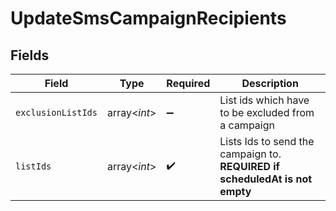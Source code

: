 # UpdateSmsCampaignRecipients


## Fields

| Field                                                                        | Type                                                                         | Required                                                                     | Description                                                                  |
| ---------------------------------------------------------------------------- | ---------------------------------------------------------------------------- | ---------------------------------------------------------------------------- | ---------------------------------------------------------------------------- |
| `exclusionListIds`                                                           | array<*int*>                                                                 | :heavy_minus_sign:                                                           | List ids which have to be excluded from a campaign                           |
| `listIds`                                                                    | array<*int*>                                                                 | :heavy_check_mark:                                                           | Lists Ids to send the campaign to. **REQUIRED if scheduledAt is not empty**<br/> |